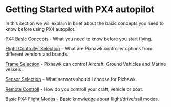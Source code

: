 # Getting Started with PX4 autopilot


In this section we will explain in brief about the basic concepts you need to know before using PX4 autopilot.



[PX4 Basic Concepts](../getting_started/px4_basic_concepts.md) - What you need to know before you start flying.


[Flight Controller Selection](../getting_started/flight_controller_selection.md) - What are Pixhawk controller options from different vendors and brands.

[Frame Selection](../getting_started/frame_selection.md) - Pixhawk can control Aircraft, Ground Vehicles and Marine vessels.

[Sensor Selection](../getting_started/sensor_selection.md) - What sensors should I choose for Pixhawk.

[Remote Controll](../getting_started/rc_transmitter_receiver.md) - How do you controll your craft, vehicle or boat.

[Basic PX4 Flight Modes](../getting_started/basic_flight_modes.md) - Basic knowledge about flight/drive/sail modes.
